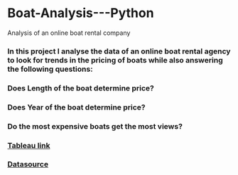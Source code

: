 # Boat-Analysis---Python
Analysis of an online boat rental company
### In this project I analyse the data of an online boat rental agency to look for trends in the pricing of boats while also answering the following questions:

### Does Length of the boat determine price? 

### Does Year of the boat determine price? 

### Do the most expensive boats get the most views? 

### [Tableau link](https://public.tableau.com/app/profile/ranjit7518/viz/BoatAnalysis_16571184781970/Story1?publish=yes)
### [Datasource](https://www.kaggle.com/datasets/karthikbhandary2/boat-sales)
